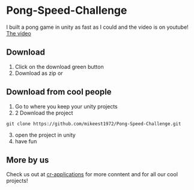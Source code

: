 # Pong-Speed-Challenge
I built a pong game in unity as fast as I could and the video is on youtube!
[The video](http://cr-applications.com)

## Download
1. Click on the download green button
2. Download as zip or

## Download from cool people
1. Go to where you keep your unity projects
2. 2 Download the project
```
git clone https://github.com/mikeest1972/Pong-Speed-Challenge.git
```
3. open the project in unity 
4. have fun

## More by us
Check us out at [cr-applications](http://cr-applications.com) for more conntent and for all our cool projects!

